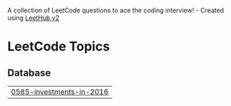 A collection of LeetCode questions to ace the coding interview! - Created using [LeetHub v2](https://github.com/arunbhardwaj/LeetHub-2.0)
<!---LeetCode Topics Start-->
# LeetCode Topics
## Database
|  |
| ------- |
| [0585-investments-in-2016](https://github.com/rohit2026y/leetcode/tree/master/0585-investments-in-2016) |
<!---LeetCode Topics End-->